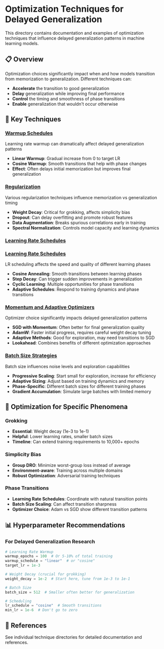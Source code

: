 # Optimization Techniques for Delayed Generalization

This directory contains documentation and examples of optimization techniques that influence delayed generalization patterns in machine learning models.

## 📋 Overview

Optimization choices significantly impact when and how models transition from memorization to generalization. Different techniques can:
- **Accelerate** the transition to good generalization
- **Delay** generalization while improving final performance  
- **Control** the timing and smoothness of phase transitions
- **Enable** generalization that wouldn't occur otherwise

## 🔧 Key Techniques

### [Warmup Schedules](./warmup/)
Learning rate warmup can dramatically affect delayed generalization patterns
- **Linear Warmup**: Gradual increase from 0 to target LR
- **Cosine Warmup**: Smooth transitions that help with phase changes
- **Effect**: Often delays initial memorization but improves final generalization

### [Regularization](./regularization/)  
Various regularization techniques influence memorization vs generalization timing
- **Weight Decay**: Critical for grokking, affects simplicity bias
- **Dropout**: Can delay overfitting and promote robust features
- **Data Augmentation**: Breaks spurious correlations early in training
- **Spectral Normalization**: Controls model capacity and learning dynamics

### [Learning Rate Schedules](./scheduling/)
### [Learning Rate Schedules](./scheduling/)
LR scheduling affects the speed and quality of different learning phases
- **Cosine Annealing**: Smooth transitions between learning phases
- **Step Decay**: Can trigger sudden improvements in generalization  
- **Cyclic Learning**: Multiple opportunities for phase transitions
- **Adaptive Schedules**: Respond to training dynamics and phase transitions

### [Momentum and Adaptive Optimizers](./momentum_adaptive/)
Optimizer choice significantly impacts delayed generalization patterns
- **SGD with Momentum**: Often better for final generalization quality
- **AdamW**: Faster initial progress, requires careful weight decay tuning
- **Adaptive Methods**: Good for exploration, may need transitions to SGD
- **Lookahead**: Combines benefits of different optimization approaches

### [Batch Size Strategies](./batch_strategies/)
Batch size influences noise levels and exploration capabilities
- **Progressive Scaling**: Start small for exploration, increase for efficiency
- **Adaptive Sizing**: Adjust based on training dynamics and memory
- **Phase-Specific**: Different batch sizes for different training phases
- **Gradient Accumulation**: Simulate large batches with limited memory

## 🎯 Optimization for Specific Phenomena

### Grokking
- **Essential**: Weight decay (1e-3 to 1e-1)
- **Helpful**: Lower learning rates, smaller batch sizes
- **Timeline**: Can extend training requirements to 10,000+ epochs

### Simplicity Bias
- **Group DRO**: Minimize worst-group loss instead of average
- **Environment-aware**: Training across multiple domains
- **Robust Optimization**: Adversarial training techniques

### Phase Transitions
- **Learning Rate Schedules**: Coordinate with natural transition points
- **Batch Size Scaling**: Can affect transition sharpness
- **Optimizer Choice**: Adam vs SGD show different transition patterns

## 📊 Hyperparameter Recommendations

### For Delayed Generalization Research
```python
# Learning Rate Warmup
warmup_epochs = 100  # Or 5-10% of total training
warmup_schedule = "linear"  # or "cosine"
target_lr = 1e-3

# Weight Decay (crucial for grokking)
weight_decay = 1e-2  # Start here, tune from 1e-3 to 1e-1

# Batch Size
batch_size = 512  # Smaller often better for generalization

# Scheduling
lr_schedule = "cosine"  # Smooth transitions
min_lr = 1e-6  # Don't go to zero
```

## 🔗 References

See individual technique directories for detailed documentation and references.